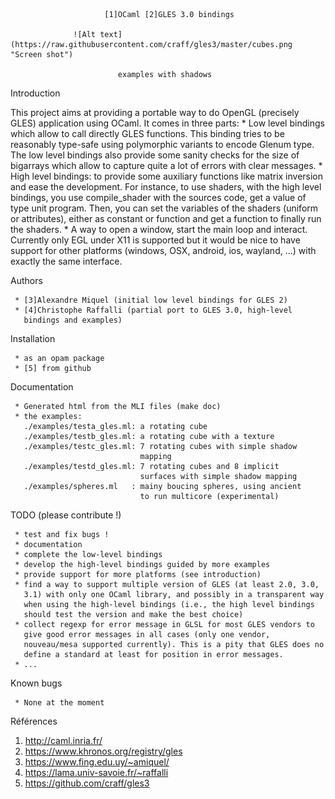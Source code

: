                          [1]OCaml [2]GLES 3.0 bindings

                  ![Alt text](https://raw.githubusercontent.com/craff/gles3/master/cubes.png "Screen shot")

                            examples with shadows

Introduction

   This project aims at providing a portable way to do OpenGL (precisely
   GLES) application using OCaml. It comes in three parts:
     * Low level bindings which allow to call directly GLES functions.
       This binding tries to be reasonably type-safe using polymorphic
       variants to encode Glenum type. The low level bindings also provide
       some sanity checks for the size of bigarrays which allow to capture
       quite a lot of errors with clear messages.
     * High level bindings: to provide some auxiliary functions like
       matrix inversion and ease the development. For instance, to use
       shaders, with the high level bindings, you use compile_shader with
       the sources code, get a value of type unit program. Then, you can
       set the variables of the shaders (uniform or attributes), either as
       constant or function and get a function to finally run the shaders.
     * A way to open a window, start the main loop and interact. Currently
       only EGL under X11 is supported but it would be nice to have
       support for other platforms (windows, OSX, android, ios, wayland,
       ...) with exactly the same interface.

Authors

     * [3]Alexandre Miquel (initial low level bindings for GLES 2)
     * [4]Christophe Raffalli (partial port to GLES 3.0, high-level
       bindings and examples)

Installation

     * as an opam package
     * [5] from github

Documentation

     * Generated html from the MLI files (make doc)
     * the examples:
       ./examples/testa_gles.ml: a rotating cube
       ./examples/testb_gles.ml: a rotating cube with a texture
       ./examples/testc_gles.ml: 7 rotating cubes with simple shadow
                                 mapping
       ./examples/testd_gles.ml: 7 rotating cubes and 8 implicit
                                 surfaces with simple shadow mapping
       ./examples/spheres.ml   : mainy boucing spheres, using ancient
                                 to run multicore (experimental)

TODO (please contribute !)

     * test and fix bugs !
     * documentation
     * complete the low-level bindings
     * develop the high-level bindings guided by more examples
     * provide support for more platforms (see introduction)
     * find a way to support multiple version of GLES (at least 2.0, 3.0,
       3.1) with only one OCaml library, and possibly in a transparent way
       when using the high-level bindings (i.e., the high level bindings
       should test the version and make the best choice)
     * collect regexp for error message in GLSL for most GLES vendors to
       give good error messages in all cases (only one vendor,
       nouveau/mesa supported currently). This is a pity that GLES does no
       define a standard at least for position in error messages.
     * ...

Known bugs

     * None at the moment

Références

   1. http://caml.inria.fr/
   2. https://www.khronos.org/registry/gles
   3. https://www.fing.edu.uy/~amiquel/
   4. https://lama.univ-savoie.fr/~raffalli
   5. https://github.com/craff/gles3
